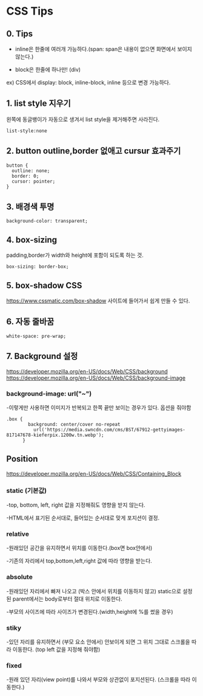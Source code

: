 # CSS Tips

## 0. Tips
- inline은 한줄에 여러개 가능하다.(span: span은 내용이 없으면 화면에서 보이지 않는다.)

- block은 한줄에 하나만! (div)

ex) CSS에서 display: block, inline-block, inline 등으로 변경 가능하다. 

## 1. list style 지우기

왼쪽에 동글뱅이가 자동으로 생겨서 list style을 제거해주면 사라진다.
```
list-style:none
```

## 2. button outline,border 없애고 cursur 효과주기
```
button {
  outline: none;
  border: 0;
  cursor: pointer;
}
```

## 3. 배경색 투명
```
background-color: transparent;
```

## 4. box-sizing
padding,border가 width와 height에 포함이 되도록 하는 것.
```
box-sizing: border-box;
```

## 5. box-shadow CSS
https://www.cssmatic.com/box-shadow 사이트에 들어가서 쉽게 만들 수 있다.


## 6. 자동 줄바꿈 
```
white-space: pre-wrap;
```

## 7. Background 설정
https://developer.mozilla.org/en-US/docs/Web/CSS/background
https://developer.mozilla.org/en-US/docs/Web/CSS/background-image
### background-image: url("~")
-이렇게만 사용하면 이미지가 반복되고 한쪽 끝만 보이는 경우가 있다. 옵션을 줘야함
```
.box {
        background: center/cover no-repeat
          url('https://media.swncdn.com/cms/BST/67912-gettyimages-817147678-kieferpix.1200w.tn.webp');
      }
```


## Position
https://developer.mozilla.org/en-US/docs/Web/CSS/Containing_Block

### static (기본값)
-top, bottom, left, right 값을 지정해줘도 영향을 받지 않는다.

-HTML에서 표기된 순서대로, 들어있는 순서대로 맞게 포지션이 결정.

### relative
-원래있던 공간을 유지하면서 위치를 이동한다.(box면 box안에서)

-기존의 자리에서 top,bottom,left,right 값에 따라 영향을 받는다.

### absolute
-원래있던 자리에서 빠져 나오고 (박스 안에서 위치를 이동하지 않고) static으로 설정된 parent에서는 body로부터 절대 위치로 이동한다.

-부모의 사이즈에 따라 사이즈가 변경된다.(width,height에 %를 썼을 경우)

### stiky
-있던 자리를 유지하면서 (부모 요소 안에서) 안보이게 되면 그 위치 그대로 스크롤을 따라 이동한다. (top left 값을 지정해 줘야함)

### fixed
-원래 있던 자리(view point)를 나와서 부모와 상관없이 포지션된다. (스크롤을 따라 이동한다.)
